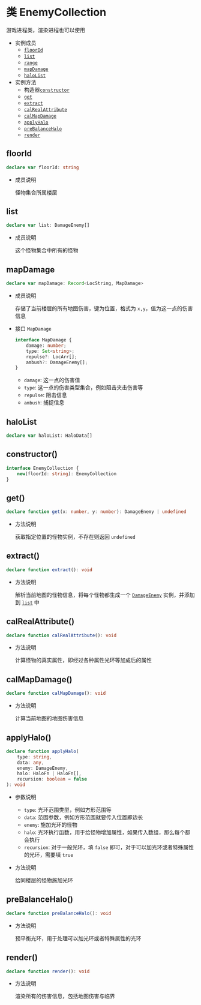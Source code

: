 # 类 EnemyCollection

游戏进程类，渲染进程也可以使用

-   实例成员
    -   [`floorId`](#floorid)
    -   [`list`](#list)
    -   [`range`](#range)
    -   [`mapDamage`](#mapdamage)
    -   [`haloList`](#halolist)
-   实例方法
    -   构造器[`constructor`](#constructor)
    -   [`get`](#get)
    -   [`extract`](#extract)
    -   [`calRealAttribute`](#calrealattribute)
    -   [`calMapDamage`](#calmapdamage)
    -   [`applyHalo`](#applyhalo)
    -   [`preBalanceHalo`](#prebalancehalo)
    -   [`render`](#render)

## floorId

```ts
declare var floorId: string
```

-   成员说明

    怪物集合所属楼层

## list

```ts
declare var list: DamageEnemy[]
```

-   成员说明

    这个怪物集合中所有的怪物

## mapDamage

```ts
declare var mapDamage: Record<LocString, MapDamage>
```

-   成员说明

    存储了当前楼层的所有地图伤害，键为位置，格式为 `x,y`，值为这一点的伤害信息

-   接口 `MapDamage`

    ```ts
    interface MapDamage {
        damage: number;
        type: Set<string>;
        repulse?: LocArr[];
        ambush?: DamageEnemy[];
    }
    ```

    -   `damage`: 这一点的伤害值
    -   `type`: 这一点的伤害类型集合，例如阻击夹击伤害等
    -   `repulse`: 阻击信息
    -   `ambush`: 捕捉信息

## haloList

```ts
declare var haloList: HaloData[]
```

## constructor()

```ts
interface EnemyCollection {
    new(floorId: string): EnemyCollection
}
```

## get()

```ts
declare function get(x: number, y: number): DamageEnemy | undefined
```

-   方法说明

    获取指定位置的怪物实例，不存在则返回 `undefined`

## extract()

```ts
declare function extract(): void
```

-   方法说明

    解析当前地图的怪物信息，将每个怪物都生成一个 [`DamageEnemy`](./damage-enemy.md) 实例，并添加到 [`list`](#list) 中

## calRealAttribute()

```ts
declare function calRealAttribute(): void
```

-   方法说明

    计算怪物的真实属性，即经过各种属性光环等加成后的属性

## calMapDamage()

```ts
declare function calMapDamage(): void
```

-   方法说明

    计算当前地图的地图伤害信息

## applyHalo()

```ts
declare function applyHalo(
    type: string,
    data: any,
    enemy: DamageEnemy,
    halo: HaloFn | HaloFn[],
    recursion: boolean = false
): void
```

-   参数说明

    -   `type`: 光环范围类型，例如方形范围等
    -   `data`: 范围参数，例如方形范围就要传入位置即边长
    -   `enemy`: 施加光环的怪物
    -   `halo`: 光环执行函数，用于给怪物增加属性，如果传入数组，那么每个都会执行
    -   `recursion`: 对于一般光环，填 `false` 即可，对于可以加光环或者特殊属性的光环，需要填 `true`

-   方法说明

    给同楼层的怪物施加光环

## preBalanceHalo()

```ts
declare function preBalanceHalo(): void
```

-   方法说明

    预平衡光环，用于处理可以加光环或者特殊属性的光环

## render()

```ts
declare function render(): void
```

-   方法说明

    渲染所有的伤害信息，包括地图伤害与临界
